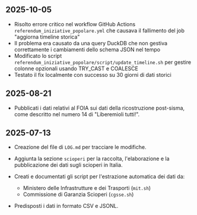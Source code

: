 ## 2025-10-05

- Risolto errore critico nel workflow GitHub Actions `referendum_iniziative_popolare.yml` che causava il fallimento del job "aggiorna timeline storica"
- Il problema era causato da una query DuckDB che non gestiva correttamente i cambiamenti dello schema JSON nel tempo
- Modificato lo script `referendum_iniziative_popolare/script/update_timeline.sh` per gestire colonne opzionali usando TRY_CAST e COALESCE
- Testato il fix localmente con successo su 30 giorni di dati storici

## 2025-08-21

*   Pubblicati i dati relativi al FOIA sui dati della ricostruzione post-sisma, come descritto nel numero 14 di "Liberemioli tutti!".

## 2025-07-13

- Creazione del file di `LOG.md` per tracciare le modifiche.
- Aggiunta la sezione `scioperi` per la raccolta, l'elaborazione e la pubblicazione dei dati sugli scioperi in Italia.
- Creati e documentati gli script per l'estrazione automatica dei dati da:

  - Ministero delle Infrastrutture e dei Trasporti (`mit.sh`)
  - Commissione di Garanzia Scioperi (`cgsse.sh`)
- Predisposti i dati in formato CSV e JSONL.
